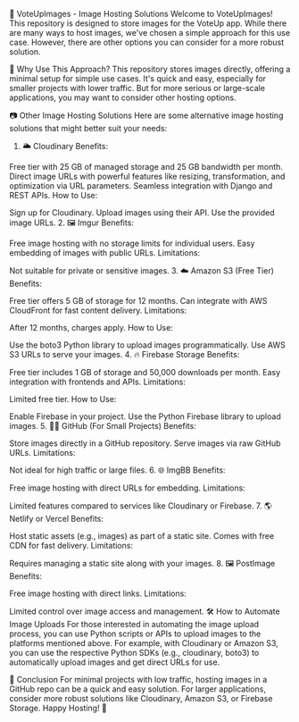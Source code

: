 📸 VoteUpImages - Image Hosting Solutions
Welcome to VoteUpImages! This repository is designed to store images for the VoteUp app. While there are many ways to host images, we've chosen a simple approach for this use case. However, there are other options you can consider for a more robust solution.

🚀 Why Use This Approach?
This repository stores images directly, offering a minimal setup for simple use cases. It's quick and easy, especially for smaller projects with lower traffic. But for more serious or large-scale applications, you may want to consider other hosting options.

📷 Other Image Hosting Solutions
Here are some alternative image hosting solutions that might better suit your needs:

1. 🌥️ Cloudinary
Benefits:

Free tier with 25 GB of managed storage and 25 GB bandwidth per month.
Direct image URLs with powerful features like resizing, transformation, and optimization via URL parameters.
Seamless integration with Django and REST APIs.
How to Use:

Sign up for Cloudinary.
Upload images using their API.
Use the provided image URLs.
2. 🖼️ Imgur
Benefits:

Free image hosting with no storage limits for individual users.
Easy embedding of images with public URLs.
Limitations:

Not suitable for private or sensitive images.
3. ☁️ Amazon S3 (Free Tier)
Benefits:

Free tier offers 5 GB of storage for 12 months.
Can integrate with AWS CloudFront for fast content delivery.
Limitations:

After 12 months, charges apply.
How to Use:

Use the boto3 Python library to upload images programmatically.
Use AWS S3 URLs to serve your images.
4. 🔥 Firebase Storage
Benefits:

Free tier includes 1 GB of storage and 50,000 downloads per month.
Easy integration with frontends and APIs.
Limitations:

Limited free tier.
How to Use:

Enable Firebase in your project.
Use the Python Firebase library to upload images.
5. 🧑‍💻 GitHub (For Small Projects)
Benefits:

Store images directly in a GitHub repository.
Serve images via raw GitHub URLs.
Limitations:

Not ideal for high traffic or large files.
6. 🌐 ImgBB
Benefits:

Free image hosting with direct URLs for embedding.
Limitations:

Limited features compared to services like Cloudinary or Firebase.
7. 🌎 Netlify or Vercel
Benefits:

Host static assets (e.g., images) as part of a static site.
Comes with free CDN for fast delivery.
Limitations:

Requires managing a static site along with your images.
8. 🖼️ PostImage
Benefits:

Free image hosting with direct links.
Limitations:

Limited control over image access and management.
🛠️ How to Automate Image Uploads
For those interested in automating the image upload process, you can use Python scripts or APIs to upload images to the platforms mentioned above. For example, with Cloudinary or Amazon S3, you can use the respective Python SDKs (e.g., cloudinary, boto3) to automatically upload images and get direct URLs for use.

📅 Conclusion
For minimal projects with low traffic, hosting images in a GitHub repo can be a quick and easy solution.
For larger applications, consider more robust solutions like Cloudinary, Amazon S3, or Firebase Storage.
Happy Hosting! 🚀

